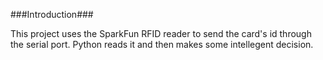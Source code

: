 ###Introduction###

This project uses the SparkFun RFID reader to send the card's id through the serial port.  Python reads it and then makes some intellegent decision.
